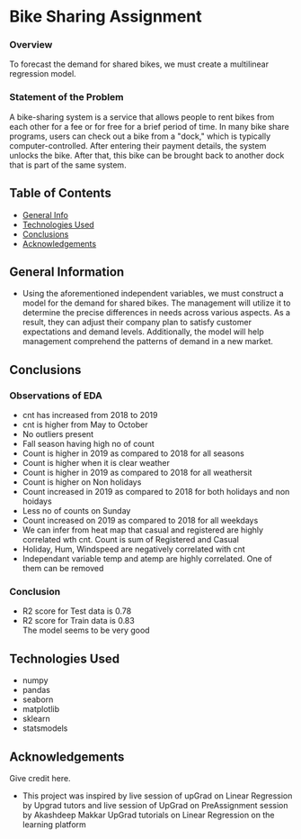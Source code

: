 # Bike Sharing Assignment
### Overview
To forecast the demand for shared bikes, we must create a multilinear regression model.

### Statement of the Problem
A bike-sharing system is a service that allows people to rent bikes from each other for a fee or for free for a brief period of time. In many bike share programs, users can check out a bike from a "dock," which is typically computer-controlled. After entering their payment details, the system unlocks the bike. After that, this bike can be brought back to another dock that is part of the same system.

## Table of Contents
* [General Info](#general-information)
* [Technologies Used](#technologies-used)
* [Conclusions](#conclusions)
* [Acknowledgements](#acknowledgements)


## General Information
- Using the aforementioned independent variables, we must construct a model for the demand for shared bikes. The management will utilize it to determine the precise differences in needs across various aspects. As a result, they can adjust their company plan to satisfy customer expectations and demand levels. Additionally, the model will help management comprehend the patterns of demand in a new market.

## Conclusions
  ### Observations of EDA ###
  - cnt has increased from 2018 to 2019
  - cnt is higher from May to October
  - No outliers present
  - Fall season having high no of count
  - Count is higher in 2019 as compared to 2018 for all seasons
  - Count is higher when it is clear weather
  - Count is higher in 2019 as compared to 2018 for all weathersit
  - Count is higher on Non holidays
  - Count increased in 2019 as compared to 2018 for both holidays and non hoidays
  - Less no of counts on Sunday
  - Count increased on 2019 as compared to 2018 for all weekdays
  - We can infer from heat map that casual and registered are highly correlated wth cnt. Count is sum of Registered and Casual
  - Holiday, Hum, Windspeed are negatively correlated with cnt
  - Independant variable temp and atemp are highly correlated. One of them can be removed

### Conclusion ###
 - R2 score for Test data is 0.78
 - R2 score for Train data is 0.83  
The model seems to be very good


## Technologies Used
- numpy
- pandas
- seaborn
- matplotlib
- sklearn
- statsmodels


## Acknowledgements
Give credit here.
- This project was inspired by live session of upGrad on Linear Regression by Upgrad tutors and live session of UpGrad on PreAssignment session by Akashdeep Makkar
UpGrad tutorials on Linear Regression on the learning platform



